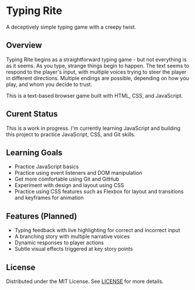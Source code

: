 # Typing Rite

A deceptively simple typing game with a creepy twist.

## Overview

Typing Rite begins as a straightforward typing game - but not everything is as it seems. As you type, strange things begin to happen. The text seems to respond to the player's input, with multiple voices trying to steer the player in different directions. Multiple endings are possible, depending on how you play, and whom you decide to trust.

This is a text-based browser game built with HTML, CSS, and JavaScript.

## Curent Status

This is a work in progress. I'm currently learning JavaScript and building this project to practice JavaScript, CSS, and Git skills.

## Learning Goals

- Practice JavaScript basics
- Practice using event listeners and DOM manipulation
- Get more comfortable using Git and GitHub
- Experiment with design and layout using CSS
- Practice using CSS features such as Flexbox for layout and transitions and keyframes for animation

## Features (Planned)

- Typing feedback with live highlighting for correct and incorrect input
- A branching story with multiple narrative voices
- Dynamic responses to player actions
- Subtle visual effects triggered at key story points

## License

Distributed under the MIT License. See [LICENSE](LICENSE) for more details.